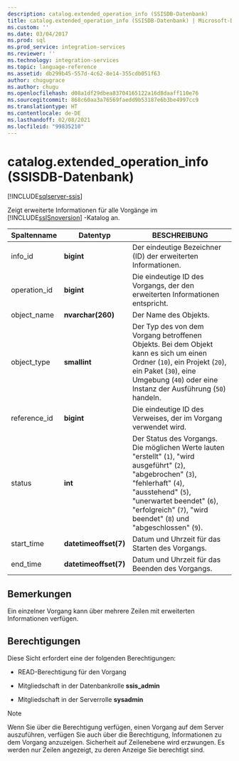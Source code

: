 ```yaml
---
description: catalog.extended_operation_info (SSISDB-Datenbank)
title: catalog.extended_operation_info (SSISDB-Datenbank) | Microsoft-Dokumentation
ms.custom: ''
ms.date: 03/04/2017
ms.prod: sql
ms.prod_service: integration-services
ms.reviewer: ''
ms.technology: integration-services
ms.topic: language-reference
ms.assetid: db299b45-557d-4c62-8e14-355cdb051f63
author: chugugrace
ms.author: chugu
ms.openlocfilehash: d08a1df29dbea83704165122a16d8daaff110e76
ms.sourcegitcommit: 868c60aa3a76569faedd9b53187e6b3be4997cc9
ms.translationtype: HT
ms.contentlocale: de-DE
ms.lasthandoff: 02/08/2021
ms.locfileid: "99835210"
---
```

# <a name="catalogextended_operation_info-ssisdb-database"></a>catalog.extended_operation_info (SSISDB-Datenbank)

[!INCLUDE[sqlserver-ssis](../../includes/applies-to-version/sqlserver-ssis.md)]

  Zeigt erweiterte Informationen für alle Vorgänge im [!INCLUDE[ssISnoversion](../../includes/ssisnoversion-md.md)] -Katalog an.  
  
|Spaltenname|Datentyp|BESCHREIBUNG|  
|-----------------|---------------|-----------------|  
|info_id|**bigint**|Der eindeutige Bezeichner (ID) der erweiterten Informationen.|  
|operation_id|**bigint**|Die eindeutige ID des Vorgangs, der den erweiterten Informationen entspricht.|  
|object_name|**nvarchar(260)**|Der Name des Objekts.|  
|object_type|**smallint**|Der Typ des von dem Vorgang betroffenen Objekts. Bei dem Objekt kann es sich um einen Ordner (`10`), ein Projekt (`20`), ein Paket (`30`), eine Umgebung (`40`) oder eine Instanz der Ausführung (`50`) handeln.|  
|reference_id|**bigint**|Die eindeutige ID des Verweises, der im Vorgang verwendet wird.|  
|status|**int**|Der Status des Vorgangs. Die möglichen Werte lauten "erstellt" (`1`), "wird ausgeführt" (`2`), "abgebrochen" (`3`), "fehlerhaft" (`4`), "ausstehend" (`5`), "unerwartet beendet" (`6`), "erfolgreich" (`7`), "wird beendet" (`8`) und "abgeschlossen" (`9`).|  
|start_time|**datetimeoffset(7)**|Datum und Uhrzeit für das Starten des Vorgangs.|  
|end_time|**datetimeoffset(7)**|Datum und Uhrzeit für das Beenden des Vorgangs.|  
  
## <a name="remarks"></a>Bemerkungen  
 Ein einzelner Vorgang kann über mehrere Zeilen mit erweiterten Informationen verfügen.  
  
## <a name="permissions"></a>Berechtigungen  
 Diese Sicht erfordert eine der folgenden Berechtigungen:  
  
-   READ-Berechtigung für den Vorgang  
  
-   Mitgliedschaft in der Datenbankrolle **ssis_admin**  
  
-   Mitgliedschaft in der Serverrolle **sysadmin**  
  
> [!NOTE]  
>  Wenn Sie über die Berechtigung verfügen, einen Vorgang auf dem Server auszuführen, verfügen Sie auch über die Berechtigung, Informationen zu dem Vorgang anzuzeigen. Sicherheit auf Zeilenebene wird erzwungen. Es werden nur Zeilen angezeigt, zu deren Anzeige Sie berechtigt sind.  
  
  
